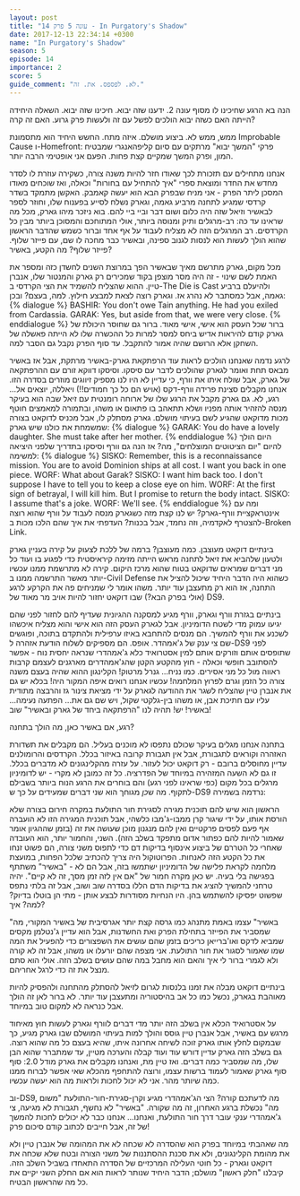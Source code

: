 ```yaml
---
layout: post
title: "עונה 5 פרק 14 - In Purgatory's Shadow"
date: 2017-12-13 22:34:14 +0300
name: "In Purgatory's Shadow"
season: 5
episode: 14
importance: 2
score: 5
guide_comment: "לא. לפספס. את. זה."
---
```


הנה בא הרגע שחיכינו לו מסוף עונה 2. ידענו שזה יבוא. חיכינו שזה יבוא. השאלה היחידה הייתה האם כשזה יבוא הולכים לפשל עם זה ולעשות פרק גרוע. האם זה קרה?

ממש, ממש לא. ביצוע מושלם. איזה מתח. החשש היחיד הוא מתסמונת Improbable Cause ו-Homefront: פרקי "המשך יבוא" מרתקים עם סיום קליפהאנגרי שמבטיח המון, ופרק המשך שמקיים קצת פחות. הפעם אני אופטימי הרבה יותר.

אנחנו מתחילים עם תזכורת לכך שאודו חזר להיות משנה צורה, כשקירה עוזרת לו לסדר מחדש את החדר ומוצאת ספרי "איך להתחיל עם בחורות" וכאלה, ואז שוכחים מאודו המסכן ליתר הפרק - אני מניח שבפרק הבא הוא יעשה קאמבק. האקשן מתמקד בשדר קרדסי שמגיע לתחנה מרביע גאמה, וגארק נשלח לסייע בפענוח שלו, וחוזר לספר לבאשיר וזיאל שזה היה כלום ושום דבר וביי ביי להם. בוא ניזכר מיהו גארק, מכל מה שראינו עד כה: רב-מרגלים ותיק ומנוסה ביותר, אולי המתוחכם והמסוכן ביותר מבין כל הקרדסים. רב המרגלים הזה לא מצליח לעבוד על אף אחד וברור כשמש שהדבר הראשון שהוא הולך לעשות הוא לנסות לגנוב ספינה, ובאשיר כבר מחכה לו שם, עם פייזר שלוף. פייזר שלוף? מה הקטע, באשיר?

מכל מקום, גארק מתרשם מאיך שבאשיר הפך במרוצת השנים לחשדן כזה ומספר את האמת לשם שינוי - זה היה מסר מוצפן בקוד שמכירים רק גארק והמנטור שלו, אנברן טיין. ההוא שהצליח להשמיד את הצי הקרדסי ב-The Die is Cast ולהיעלם ברביע גאמה, אבל כמסתבר לא נהרג אז. וגארק רוצה לצאת למבצע חילוץ. למה, בעצם? ובכן:
{% dialogue %}
BASHIR: You don't owe Tain anything. He had you exiled from Cardassia. 
GARAK: Yes, but aside from that, we were very close.
{% enddialogue %}
ברור שכל העסק הוא אישי, אישי מאוד. ברור גם שחוסר היכולת של גארק קודם להיראות אדיש ביחס למסר למרות כל ההכשרה שלו לא הייתה פאשלה של השחקן אלא הרושם שהיה אמור להתקבל. עד סוף הפרק נקבל גם הסבר למה.

לרגע נדמה שאנחנו הולכים לראות עוד הרפתקאת גארק-באשיר מרתקת, אבל אז באשיר מבאס תחת ואומר לגארק שהולכים לדבר עם סיסקו. וסיסקו דווקא זורם עם ההרפתקאה של גארק, אבל שולח איתו את וורף, כי עדיין לא היו לנו מספיק זיווגים מוזרים בסדרה הזו. אנחנו מקבלים סצינת פרידה וורף-דקס (אויש הם כל כך חמודים!!) ויאללה, יוצאים אל... רגע, לא. גם גארק מקבל את הרגע שלו של ארוחה רומנטית עם זיאל שבה הוא בעיקר מנסה להזהיר אותה מפניו ושלא תתאהב בו פתאום או משהו, ובתמורה למאמצים חוטף מכות מדוקאט שהגיע לשם בעיתוי מושלם. גארק מסתלק לו, אבל מכניס לדוקאט בצורה שמשמחת את כולנו שיש גארק:
{% dialogue %}
GARAK: You do have a lovely daughter. She must take after her mother. 
{% enddialogue %}
היום הולך להיום "יום הציטוטים המוצלחים", מה? אז הנה גם וורף וסיסקו בתדריך שלפני היציאה למשימה:
{% dialogue %}
SISKO: Remember, this is a reconnaissance mission. You are to avoid Dominion ships at all cost. I want you back in one piece. 
WORF: What about Garak? 
SISKO: I want him back too. I don't suppose I have to tell you to keep a close eye on him. 
WORF: At the first sign of betrayal, I will kill him. But I promise to return the body intact. 
SISKO: I assume that's a joke. 
WORF: We'll see.
{% enddialogue %}
ומה עם אינטראקציית וורף-גארק? יש לנו קצת מזה כשגארק מנסה לעבוד על וורף שהוא רוצה להצטרף לאקדמיה, וזה נחמד, אבל בכנות? העדפתי את איך שהם הלכו מכות ב-Broken Link.

בינתיים דוקאט מעוצבן. כמה מעוצבן? ברמה של ללכת לצעוק על קירה בעניין גארק ולטעון שלהביא את זיאל לתחנה מראש הייתה מזימה קיראיסטית כדי לפגוע בו ועוד כל מני דברים שמראים שדוקאט בטוח שהוא מרכז היקום. קירה לא מתרשמת ממנו עכשיו יותר מאשר התרשמה ממנו ב-Civil Defense כשהוא היה הדבר היחיד שיכול להציל את התחנה, אז הוא רק מתעצבן עוד יותר. משהו אומר לי שמניחים פה את הקרקע לרגע (אולי בפרק הבא?) שבו דוקאט יחזור להיות אויב מר מאוד של DS9.

בינתיים בגזרת וורף וגארק, וורף מגיע למסקנה ההגיונית שעדיף להם לחזור לפני שהם יגיעו עמוק מדי לשטח הדומיניון. אבל לגארק העסק הזה הוא אישי והוא מצליח איכשהו לשכנע את וורף להמשיך. הם מנסים להתחבא באיזו ערפילית ולהתקדם בתוכה, ופוגשים שם צי ענק של ג'אמהדר. אופס. הם מספיקים לשלוח הודעת אזהרה ל-DS9 לפני שתופסים אותם וזורקים אותם למין אסטרואיד כלא ג'אמהדרי שנראה יחסית נוח - אפשר להסתובב חופשי וכאלה - חוץ מהקטע הקטן שהג'אמהדרים מארגנים לעצמם קרבות ראווה מול כל מני אסירים. כמו נניח... גנרל מרטוק! הקלינגון ההוא שהיה בעצם משנה צורה כל הזמן וגרם לפרוץ המלחמה! עכשיו אנחנו רואים איפה המקור היה! בכלא יש גם את אנברן טיין שהצליח לשגר את ההודעה לגארק על ידי מציאת צינור גז והרבצה מתודית עליו עם חתיכת אבן, או משהו בין-גלקטי שקול, ויש שם גם את... הפתעה נעימה... באשיר! יש! תהיה לנו "הרפתקאה ביחד של גארק ובאשיר" שוב!

רגע, אם באשיר כאן, מה הולך בתחנה?

בתחנה אנחנו מגלים בעיקר שכולם נתפסו לא מוכנים בעליל. הם מקבלים את תשדורת האזהרה וקוראים לתגבורת, אבל אין תגבורת קרובה באיזור בכלל. הקרדסים והרומולנים עדיין מחוסלים ברובם - רק דוקאט יכול לעזור. על עזרה מהקלינגונים לא מדברים בכלל. זו גם לא השעה המזהירה במיוחד של הפדרציה. כל זה כמובן לא מקרי - יש לדומיניון מרגלים בכל מקום (כפי שראינו לפני רגע) והם בוחרים את הרגע הנוח ביותר בשבילם לתקוף. מה ש*כן* מגוחך הוא שני דברים שמעידים על כך ש-DS9 נרדמה בשמירה:

הראשון הוא שיש להם תוכנית מגירה לסגירת חור התולעת במקרה חירום בצורה שלא הורסת אותו, על ידי שיגור קרן ממבו-ג'מבו כלשהי, אבל תוכנית המגירה הזו לא הועברה אף פעם לפסים פרקטיים ואין להם מנגנון מוכן שעושה את זה (בזמן שההגיון אומר שאמור להיות להם כפתור אדום מתפקד בשלב הזה). השני, והחמור יותר, הוא העובדה שאחרי כל הטררם של ביצוע אינסוף בדיקות דם כדי לתפוס משני צורה, הם פשוט זנחו את כל הקטע הזה לאנחות. הפרוטוקול היה צריך להכתיב שלכל הפחות, במועצת מלחמה לקראת פלישה של הדומיניון ישתמשו בזה, אבל הם לא - "באשיר" משתתף בפגישה בלי בעיה. יש כאן מקרה חמור של "אם אין לזה זמן מסך, זה לא קיים". יהיה טרחני להמשיך להציג את בדיקות הדם הללו בסדרה שוב ושוב, אבל זה בלתי נתפס שפשוט יפסיקו להשתמש בהן. היו הנחיות מסודרות לבצע אותן - מתי הן בוטלו בדיוק? למה? איך?

"באשיר" עצמו באמת מתנהג כמו גרסה קצת יותר אגרסיבית של באשיר המקורי, מה שמסביר את הפייזר בתחילת הפרק ואת החשדנות, אבל הוא עדיין ג'נטלמן מקסים שמביא לדקס ואו'ברייאן כריכים בזמן שהם עושים את השפצורים כדי להפעיל את המה שמו שאמור לסגור את חור התולעת. אני מצפה שהם יורעלו או משהו, אבל זה לא קורה ולא לגמרי ברור לי איך והאם הוא מחבל במה שהם עושים בשלב הזה. אולי הוא סתם מנצל את זה כדי לרגל אחריהם.

בינתיים דוקאט מבלה את זמנו בלנסות לגרום לזיאל להסתלק מהתחנה ולהפסיק להיות מאוהבת בגארק, נכשל כמו כל אב בהיסטוריה ומתעצבן עוד יותר. לא ברור לאן זה הולך אבל כנראה לא למקום טוב במיוחד.

על אסטרואיד הכלא אין בשלב הזה יותר מדי דברים לוורף וגארק לעשות חוץ מאיחוד מרגש עם באשיר, אבל אנברן טיין גוסס והולך למות בעיתוי המושלם שבו גארק מגיע, כך שבמקום לחלץ אותו גארק זוכה לשיחה אחרונה איתו, שהיא בעצם כל מה שהוא רוצה. גם בשלב הזה גארק עדיין דורש עוד ועוד קבלה והערכה מטיין, עד שמתברר שהוא הבן שלו, מה שמסביר כמה דברים. ואז טיין מת, ואנחנו מקבלים את גארק מודל 2.0: סוף סוף גארק שאמור לעמוד ברשות עצמו, ורוצה להתחפף מהכלא שאי אפשר לברוח ממנו כמה שיותר מהר. אני לא יכול לחכות ולראות מה הוא יעשה עכשיו.

וב-DS9, מה לדעתכם קורה? הצי הג'אמהדרי מגיע וקרן-סגירת-חור-התולעת "משום מה" נכשלת ברגע האחרון, זה מה שקורה. "באשיר" לא נחשף, תגבורת לא מגיעה, צי ג'אמהדרי ענקי עובר דרך חור התולעת, ואנחנו... אנחנו כבר לא יכולים לחכות להמשך של זה, אבל חייבים לכתוב קודם סיכום פרק!

מה שאהבתי במיוחד בפרק הוא שהסדרה לא שכחה לא את המהומה של אנברן טיין ולא את מהומת הקלינגונים, ולא את סכנת ההסתננות של משני הצורה ובטח שלא שכחה את דוקאט וגארק - כל חוטי העלילה המרכזיים של הסדרה התאחדו בשביל השלב הזה. קיבלנו "חלק ראשון" מושלם; הדבר היחיד שנותר לראות הוא אם החלק השני יקיים את כל מה שהראשון הבטיח.